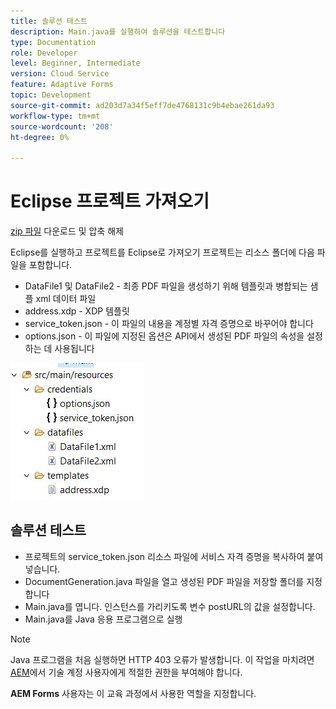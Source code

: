 ```yaml
---
title: 솔루션 테스트
description: Main.java를 실행하여 솔루션을 테스트합니다
type: Documentation
role: Developer
level: Beginner, Intermediate
version: Cloud Service
feature: Adaptive Forms
topic: Development
source-git-commit: ad203d7a34f5eff7de4768131c9b4ebae261da93
workflow-type: tm+mt
source-wordcount: '208'
ht-degree: 0%

---
```



# Eclipse 프로젝트 가져오기

[zip 파일](./assets/aem-forms-doc-gen.zip) 다운로드 및 압축 해제

Eclipse를 실행하고 프로젝트를 Eclipse로 가져오기
프로젝트는 리소스 폴더에 다음 파일을 포함합니다.

* DataFile1 및 DataFile2 - 최종 PDF 파일을 생성하기 위해 템플릿과 병합되는 샘플 xml 데이터 파일
* address.xdp - XDP 템플릿
* service_token.json - 이 파일의 내용을 계정별 자격 증명으로 바꾸어야 합니다
* options.json - 이 파일에 지정된 옵션은 API에서 생성된 PDF 파일의 속성을 설정하는 데 사용됩니다

![리소스 파일](./assets/resource-files.JPG)

## 솔루션 테스트

* 프로젝트의 service_token.json 리소스 파일에 서비스 자격 증명을 복사하여 붙여 넣습니다.
* DocumentGeneration.java 파일을 열고 생성된 PDF 파일을 저장할 폴더를 지정합니다
* Main.java를 엽니다. 인스턴스를 가리키도록 변수 postURL의 값을 설정합니다.
* Main.java를 Java 응용 프로그램으로 실행

>[!NOTE]
> Java 프로그램을 처음 실행하면 HTTP 403 오류가 발생합니다. 이 작업을 마치려면 [AEM](https://experienceleague.adobe.com/docs/experience-manager-learn/getting-started-with-aem-headless/authentication/service-credentials.html?lang=en#configure-access-in-aem)에서 기술 계정 사용자에게 적절한 권한을 부여해야 합니다.

**AEM Forms** 사용자는 이 교육 과정에서 사용한 역할을 지정합니다.

